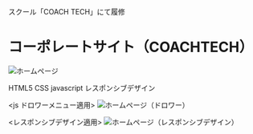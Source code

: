 
スクール「COACH TECH」にて履修

# コーポレートサイト（COACHTECH）
![ホームページ](https://user-images.githubusercontent.com/89112624/150518679-302a682f-4a43-4d5f-a3c0-327a344b713b.png)


HTML5 
CSS
javascript
レスポンシブデザイン

<js ドロワーメニュー適用>
![ホームページ（ドロワー）](https://user-images.githubusercontent.com/89112624/150518808-1cfeaf22-73f1-44b7-8189-cc55e98e31a5.png)

<レスポンシブデザイン適用>
![ホームページ（レスポンシブデザイン）](https://user-images.githubusercontent.com/89112624/150518825-72b14365-b08f-4d90-9e22-4d6c440b22ac.png)
